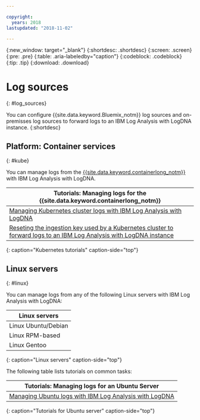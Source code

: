```yaml
---

copyright:
  years: 2018
lastupdated: "2018-11-02"

---
```


{:new_window: target="_blank"}
{:shortdesc: .shortdesc}
{:screen: .screen}
{:pre: .pre}
{:table: .aria-labeledby="caption"}
{:codeblock: .codeblock}
{:tip: .tip}
{:download: .download}

# Log sources
{: #log_sources}

You can configure {{site.data.keyword.Bluemix_notm}} log sources and on-premisses log sources to forward logs to an IBM Log Analysis with LogDNA instance. 
{:shortdesc}


## Platform: Container services
{: #kube}

You can manage logs from the [{{site.data.keyword.containerlong_notm}}](/docs/containers/container_index.html#container_index) with IBM Log Analysis with LogDNA.

| Tutorials: Managing logs for the {{site.data.keyword.containerlong_notm}} |
|---------------------------------------------------------------------------------------------------|
| [Managing Kubernetes cluster logs with IBM Log Analysis with LogDNA](/docs/services/Log-Analysis-with-LogDNA/tutorials/kube.html#kube)| 
| [Reseting the ingestion key used by a Kubernetes cluster to forward logs to an IBM Log Analysis with LogDNA instance](/docs/services/Log-Analysis-with-LogDNA/tutorials/kube_reset_ingestion.html#kube_reset) | 
{: caption="Kubernetes tutorials" caption-side="top"} 



## Linux servers
{: #linux}

You can manage logs from any of the following Linux servers with IBM Log Analysis with LogDNA:

| Linux servers       | 
|---------------------|
| Linux Ubuntu/Debian | 
| Linux RPM-based     |
| Linux Gentoo        |
{: caption="Linux servers" caption-side="top"} 


The following table lists tutorials on common tasks:

| Tutorials: Managing logs for an Ubuntu Server |
|-----------------------------------------------|
| [Managing Ubuntu logs with IBM Log Analysis with LogDNA](/docs/services/Log-Analysis-with-LogDNA/tutorials/ubuntu.html#ubuntu) | 
{: caption="Tutorials for Ubuntu server" caption-side="top"} 


